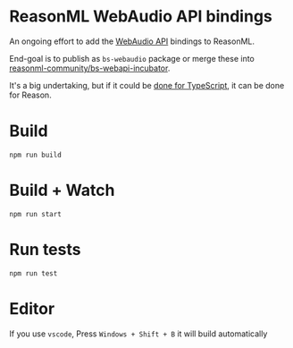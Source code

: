 # ReasonML WebAudio API bindings

An ongoing effort to add the [WebAudio API](https://webaudio.github.io/web-audio-api/#audioapi) bindings to ReasonML.

End-goal is to publish as `bs-webaudio` package or merge these into [reasonml-community/bs-webapi-incubator](https://github.com/reasonml-community/bs-webapi-incubator).

It's a big undertaking, but if it could be [done for TypeScript](https://github.com/Microsoft/TSJS-lib-generator/blob/master/baselines/dom.generated.d.ts), it can be done for Reason.

# Build

```
npm run build
```

# Build + Watch

```
npm run start
```

# Run tests

```
npm run test
```

# Editor

If you use `vscode`, Press `Windows + Shift + B` it will build automatically
